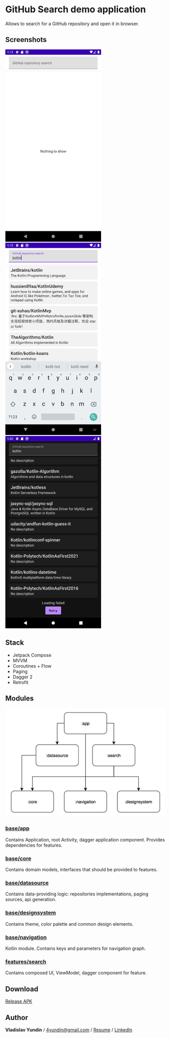 # GitHub Search demo application

Allows to search for a GitHub repository and open it in browser.

## Screenshots

<img src="images/Screenshot_start.png" alt="Start" width="300"/> <img src="images/Screenshot_results.png" alt="Results" width="300"/>
<img src="images/Screenshot_dark_failure.png" alt="Dark failure" width="300"/>

## Stack

- Jetpack Compose
- MVVM
- Coroutines + Flow
- Paging
- Dagger 2
- Retrofit

## Modules

<img src="images/deps_graph.png" alt="Dependency graph" width="500"/>

### [base/app](sources/base/app)

Contains Application, root Activity, dagger application component. Provides dependencies for features.

### [base/core](sources/base/core)

Contains domain models, interfaces that should be provided to features.

### [base/datasource](sources/base/datasource)

Contains data-providing logic: repositories implementations, paging sources, api generation.

### [base/designsystem](sources/base/designsystem)

Contains theme, color palette and common design elements.

### [base/navigation](sources/base/navigation)

Kotlin module. Contains keys and parameters for navigation graph.

### [features/search](sources/features/search)

Contains composed UI, ViewModel, dagger component for feature.

## Download

[Release APK](https://github.com/Yundin/GithHub_Search_Demo/releases/tag/1.0.0)

## Author

**Vladislav Yundin** /
4yundin@gmail.com /
[Resume](https://github.com/Yundin/resume/blob/master/resume_eng.pdf) /
[LinkedIn](https://www.linkedin.com/in/vladislav-yundin-74774b18a/)
